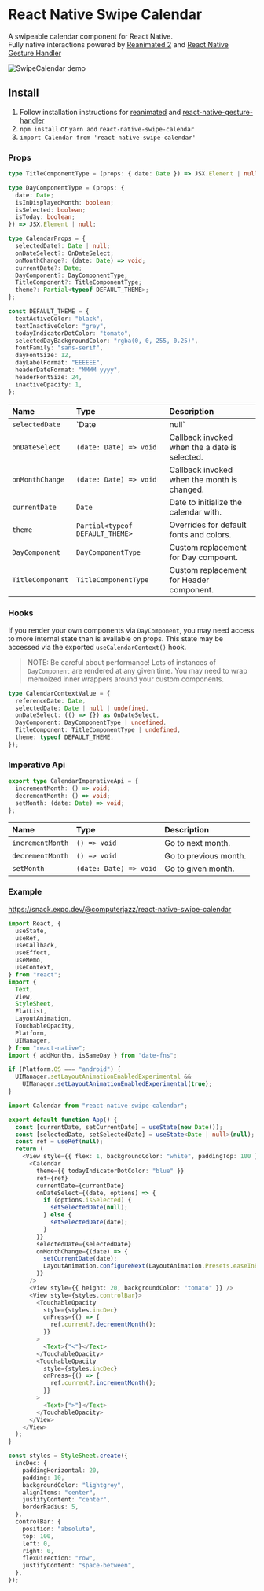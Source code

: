 # React Native Swipe Calendar

A swipeable calendar component for React Native.<br />
Fully native interactions powered by [Reanimated 2](https://github.com/kmagiera/react-native-reanimated) and [React Native Gesture Handler](https://github.com/kmagiera/react-native-gesture-handler)

![SwipeCalendar demo](https://i.imgur.com/5dsYg9M.gif)

## Install

1. Follow installation instructions for [reanimated](https://github.com/kmagiera/react-native-reanimated) and [react-native-gesture-handler](https://github.com/kmagiera/react-native-gesture-handler)
2. `npm install` or `yarn add` `react-native-swipe-calendar`
3. `import Calendar from 'react-native-swipe-calendar'`

### Props

```typescript
type TitleComponentType = (props: { date: Date }) => JSX.Element | null;

type DayComponentType = (props: {
  date: Date;
  isInDisplayedMonth: boolean;
  isSelected: boolean;
  isToday: boolean;
}) => JSX.Element | null;

type CalendarProps = {
  selectedDate?: Date | null;
  onDateSelect?: OnDateSelect;
  onMonthChange?: (date: Date) => void;
  currentDate?: Date;
  DayComponent?: DayComponentType;
  TitleComponent?: TitleComponentType;
  theme?: Partial<typeof DEFAULT_THEME>;
};

const DEFAULT_THEME = {
  textActiveColor: "black",
  textInactiveColor: "grey",
  todayIndicatorDotColor: "tomato",
  selectedDayBackgroundColor: "rgba(0, 0, 255, 0.25)",
  fontFamily: "sans-serif",
  dayFontSize: 12,
  dayLabelFormat: "EEEEEE",
  headerDateFormat: "MMMM yyyy",
  headerFontSize: 24,
  inactiveOpacity: 1,
};
```

| Name             | Type                            |Description    |
| :--------------- | :------------------------------ | :------- |
| `selectedDate`   | `Date                           | null`                                         | Calendar date to be marked as "selected". |
| `onDateSelect`   | `(date: Date) => void`          | Callback invoked when the a date is selected. |
| `onMonthChange`  | `(date: Date) => void`          | Callback invoked when the month is changed.   |
| `currentDate`    | `Date`                          | Date to initialize the calendar with.         |
| `theme`          | `Partial<typeof DEFAULT_THEME>` | Overrides for default fonts and colors.       |
| `DayComponent`   | `DayComponentType`              | Custom replacement for Day compoent.         |
| `TitleComponent` | `TitleComponentType`            | Custom replacement for Header component.      |


### Hooks

If you render your own components via `DayComponent`, you may need access to more internal state than is available on props. This state may be accessed via the exported `useCalendarContext()` hook. 

>NOTE: Be careful about performance! Lots of instances of `DayComponent` are rendered at any given time. You may need to wrap memoized inner wrappers around your custom components.

```typescript
type CalendarContextValue = {
  referenceDate: Date,
  selectedDate: Date | null | undefined,
  onDateSelect: (() => {}) as OnDateSelect,
  DayComponent: DayComponentType | undefined,
  TitleComponent: TitleComponentType | undefined,
  theme: typeof DEFAULT_THEME,
});
```


### Imperative Api

```typescript
export type CalendarImperativeApi = {
  incrementMonth: () => void;
  decrementMonth: () => void;
  setMonth: (date: Date) => void;
};
```

| Name             | Type                   | Description           |
| :--------------- | :--------------------- | :-------------------- |
| `incrementMonth` | `() => void`           | Go to next month.     |
| `decrementMonth` | `() => void`           | Go to previous month. |
| `setMonth`       | `(date: Date) => void` | Go to given month.    |

### Example

https://snack.expo.dev/@computerjazz/react-native-swipe-calendar

```typescript
import React, {
  useState,
  useRef,
  useCallback,
  useEffect,
  useMemo,
  useContext,
} from "react";
import {
  Text,
  View,
  StyleSheet,
  FlatList,
  LayoutAnimation,
  TouchableOpacity,
  Platform,
  UIManager,
} from "react-native";
import { addMonths, isSameDay } from "date-fns";

if (Platform.OS === "android") {
  UIManager.setLayoutAnimationEnabledExperimental &&
    UIManager.setLayoutAnimationEnabledExperimental(true);
}

import Calendar from "react-native-swipe-calendar";

export default function App() {
  const [currentDate, setCurrentDate] = useState(new Date());
  const [selectedDate, setSelectedDate] = useState<Date | null>(null);
  const ref = useRef(null);
  return (
    <View style={{ flex: 1, backgroundColor: "white", paddingTop: 100 }}>
      <Calendar
        theme={{ todayIndicatorDotColor: "blue" }}
        ref={ref}
        currentDate={currentDate}
        onDateSelect={(date, options) => {
          if (options.isSelected) {
            setSelectedDate(null);
          } else {
            setSelectedDate(date);
          }
        }}
        selectedDate={selectedDate}
        onMonthChange={(date) => {
          setCurrentDate(date);
          LayoutAnimation.configureNext(LayoutAnimation.Presets.easeInEaseOut);
        }}
      />
      <View style={{ height: 20, backgroundColor: "tomato" }} />
      <View style={styles.controlBar}>
        <TouchableOpacity
          style={styles.incDec}
          onPress={() => {
            ref.current?.decrementMonth();
          }}
        >
          <Text>{"<"}</Text>
        </TouchableOpacity>
        <TouchableOpacity
          style={styles.incDec}
          onPress={() => {
            ref.current?.incrementMonth();
          }}
        >
          <Text>{">"}</Text>
        </TouchableOpacity>
      </View>
    </View>
  );
}

const styles = StyleSheet.create({
  incDec: {
    paddingHorizontal: 20,
    padding: 10,
    backgroundColor: "lightgrey",
    alignItems: "center",
    justifyContent: "center",
    borderRadius: 5,
  },
  controlBar: {
    position: "absolute",
    top: 100,
    left: 0,
    right: 0,
    flexDirection: "row",
    justifyContent: "space-between",
  },
});
```
